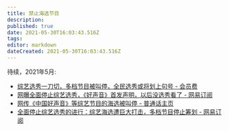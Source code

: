 ```yaml
---
title: 禁止海选节目
description: 
published: true
date: 2021-05-30T16:03:43.516Z
tags:
editor: markdown
dateCreated: 2021-05-30T16:03:43.516Z
---
```


待续，2021年5月:

+ [综艺选秀一刀切，多档节目被叫停，全民选秀或将划上句号 - 会员费](https://web.archive.org/web/20210530054024/https://www.sohu.com/a/468667075_120016057)
+ [网曝全面停止综艺选秀，《好声音》首发声明，以后没选秀看了 - 网易订阅](https://web.archive.org/web/20210530053937/https://www.163.com/dy/article/GB2I9JNF05428SY4.html)
+ [网传《中国好声音》等综艺节目的海选被叫停 - 普通话主页](https://web.archive.org/web/20210526023911/https://www.rfa.org/mandarin/yataibaodao/meiti/bx-05252021103949.html)
+ [全面停止综艺选秀的进行：综艺海选遭巨大打击，多档节目停止筹划 - 网易订阅](https://web.archive.org/web/20210530053921/https://www.163.com/dy/article/GAQ6B928054450RK.html)
